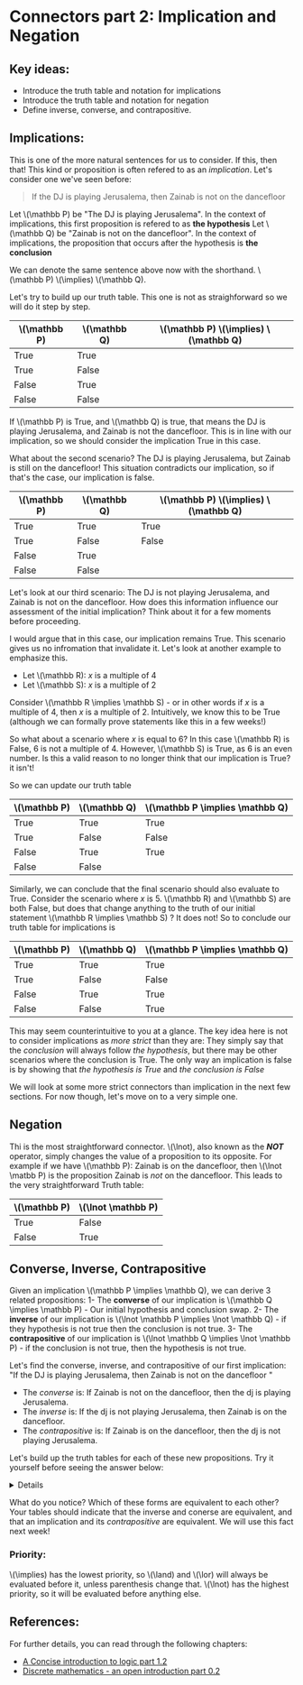 # Connectors part 2: Implication and Negation

## Key ideas:
- Introduce the truth table and notation for implications
- Introduce the truth table and notation for negation
- Define inverse, converse, and contrapositive.

## Implications:
This is one of the more natural sentences for us to consider. If this, then that! This kind or proposition is often refered to as an *implication*. Let's consider one we've seen before:

> If the DJ is playing Jerusalema, then Zainab is not on the dancefloor

Let \\(\mathbb P) be "The DJ is playing Jerusalema". In the context of implications, this first proposition is refered to as **the hypothesis**
Let \\(\mathbb Q) be "Zainab is not on the dancefloor". In the context of implications, the proposition that occurs after the hypothesis is **the conclusion**

We can denote the same sentence above now with the shorthand. \\(\mathbb P) \\(\implies) \\(\mathbb Q).

Let's try to build up our truth table. This one is not as straighforward so we will do it step by step.


| \\(\mathbb P) | \\(\mathbb Q) | \\(\mathbb P) \\(\implies) \\(\mathbb Q) |
| ------------ | -------------| -----------------------------------|
| True | True |  |
| True | False |  | 
| False | True |  | 
| False | False |  | 


If \\(\mathbb P) is True, and \\(\mathbb Q) is true, that means the DJ is playing Jerusalema, and Zainab is not the dancefloor. This is in line with our implication, so we should consider the implication True in this case.

What about the second scenario? The DJ is playing Jerusalema, but Zainab is still on the dancefloor! This situation contradicts our implication, so if that's the case, our implication is false.

| \\(\mathbb P) | \\(\mathbb Q) | \\(\mathbb P) \\(\implies) \\(\mathbb Q) |
| ------------ | -------------| -----------------------------------|
| True | True | True |
| True | False | False | 
| False | True |  | 
| False | False |  | 

Let's look at our third scenario: The DJ is not playing Jerusalema, and Zainab is not on the dancefloor. How does this information influence our assessment of the initial implication? Think about it for a few moments before proceeding. 

I would argue that in this case, our implication remains True. This scenario gives us no infromation that invalidate it. Let's look at another example to emphasize this. 

- Let \\(\mathbb R): *x* is a multiple of 4
- Let \\(\mathbb S): *x* is a multiple of 2

Consider \\(\mathbb R \implies \mathbb S) - or in other words if *x* is a multiple of 4, then *x* is a multiple of 2. Intuitively, we know this to be True (although we can formally prove statements like this in a few weeks!)

So what about a scenario where *x* is equal to 6? In this case \\(\mathbb R) is False, 6 is not a multiple of 4. However, \\(\mathbb S) is True, as 6 is an even number. Is this a valid reason to no longer think that our implication is True? it isn't!

So we can update our truth table 

| \\(\mathbb P) | \\(\mathbb Q) | \\(\mathbb P \implies \mathbb Q)
| ------------ | -------------| -----------------------------------|
| True | True | True |
| True | False | False | 
| False | True | True | 
| False | False |  | 

Similarly, we can conclude that the final scenario should also evaluate to True. Consider the scenario where *x* is 5. \\(\mathbb R) and \\(\mathbb S) are both False, but does that change anything to the truth of our initial statement \\(\mathbb R \implies \mathbb S) ? It does not! So to conclude our truth table for implications is

| \\(\mathbb P) | \\(\mathbb Q) | \\(\mathbb P \implies \mathbb Q)
| ------------ | -------------| -----------------------------------|
| True | True | True |
| True | False | False | 
| False | True | True | 
| False | False | True | 

This may seem counterintuitive to you at a glance. The key idea here is not to consider implications as *more strict* than they are: They simply say that the *conclusion* will always follow *the hypothesis*, but there may be other scenarios where the conclusion is True. The only way an implication is false is by showing that *the hypothesis is True* and *the conclusion is False* 

We will look at some more strict connectors than implication in the next few sections. For now though, let's move on to a very simple one. 

## Negation

Thi is the most straightforward connector. \\(\lnot), also known as the ***NOT*** operator, simply changes the value of a proposition to its opposite. For example if we have \\(\mathbb P): Zainab is on the dancefloor, then \\(\lnot \matbb P) is the proposition Zainab is *not* on the dancefloor. This leads to the very straightforward Truth table:


| \\(\mathbb P) | \\(\lnot \mathbb P) |
| ------------ | -------------|
| True | False |
| False | True |

## Converse, Inverse, Contrapositive

Given an implication \\(\mathbb P \implies \mathbb Q), we can derive 3 related propositions:
1- The **converse** of our implication is \\(\mathbb Q \implies \mathbb P) - Our initial hypothesis and conclusion swap.
2- The **inverse** of our implication is \\(\lnot \mathbb P \implies \lnot \mathbb Q) - if they hypothesis is not true then the conclusion is not true.
3- The **contrapositive** of our implication is \\(\lnot \mathbb Q \implies \lnot \mathbb P) - if the conclusion is not true, then the hypothesis is not true.

Let's find the converse, inverse, and contrapositive of our first implication: "If the DJ is playing Jerusalema, then Zainab is not on the dancefloor
"

- The *converse* is: If Zainab is not on the dancefloor, then the dj is playing Jerusalema.
- The *inverse* is: If the dj is not playing Jerusalema, then Zainab is on the dancefloor.
- The *contrapositive* is: If Zainab is on the dancefloor, then the dj is not playing Jerusalema.

Let's build up the truth tables for each of these new propositions. Try it yourself before seeing the answer below:

<details>answer:
	
	| \\(\mathbb P) | \\(\mathbb Q) | \\(\mathbb P \implies \mathbb Q)| \\(\mathbb Q \implies \mathbb P) | \\(\lnot \mathbb P \implies \lnot \mathbb Q) | \\(\lnot \mathbb Q \implies \lnot \mathbb P) |
| ------------ | -------------| -----------------------------------| | | |
| True | True | True | True | | True | True |
| True | False | False | True | True | False |
| False | True | True | False | False | True |
| False | False | True |  True | True | True |

</details>

What do you notice? Which of these forms are equivalent to each other? Your tables should indicate that the inverse and conerse are equivalent, and that an implication and its *contrapositive* are equivalent. We will use this fact next week!

### Priority:
\\(\implies) has the lowest priority, so \\(\land) and \\(\lor) will always be evaluated before it, unless parenthesis change that.
\\(\lnot) has the highest priority, so it will be evaluated before anything else. 

## References:

For further details, you can read through the following chapters:
- [A Concise introduction to logic part 1.2](https://open.umn.edu/opentextbooks/textbooks/452)
- [Discrete mathematics - an open introduction part 0.2](http://discrete.openmathbooks.org/dmoi3/sec_propositional.html)

